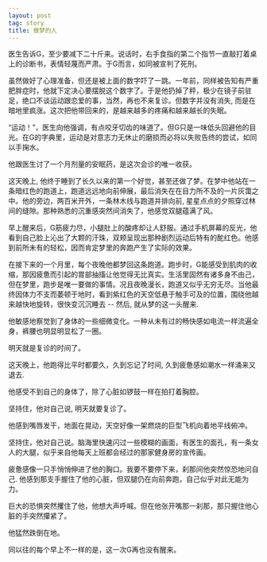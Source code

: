 ```yaml
---
layout: post
tag: story
title: 做梦的人
---
```


医生告诉G，至少要减下二十斤来。说话时，右手食指的第二个指节一直敲打着桌上的诊断书，表情轻蔑而严肃。于G而言，如同被宣判了死刑。

虽然做好了心理准备，但还是被上面的数字吓了一跳。一年前，同样被告知有严重肥胖症时，他就下定决心要摆脱这个数字了。于是他扔掉了秤，极少在镜子前驻足，绝口不谈运动跟恋爱的事，当然，再也不来复诊。但数字并没有消失, 而是在暗地里疯涨。这次把他带回来的，是越来越多的疼痛和越来越长的失眠。

“运动！”，医生向他强调，有点咬牙切齿的味道了。但G只是一味低头回避他的目光。在G的字典里，运动是对意志力无休止的磨损而必将以失败告终的尝试，如同以手掬水。

他跟医生讨了一个月剂量的安眠药，是这次会诊的唯一收获。

这天晚上, 他终于睡到了长久以来的第一个好觉，甚至还做了梦。在梦中他站在一条暗红色的跑道上，跑道远远地向前伸展，最后消失在在目力所不及的一片灰霭之中。他的旁边，两百米开外，一条林木线与跑道并排向前, 星星点点的夕照穿过林间的缝隙。那种熟悉的沉重感突然间消失了，他感觉双腿蕴满了风。

早上醒来后，G筋疲力尽，小腿肚上的酸疼却让人舒服。通过手机屏幕的反光，他看到自己脸上沁出了大颗的汗珠，双颊呈现出那种剧烈运动后特有的酡红色。他感到前所未有的轻松，因而肯定梦里的奔跑产生了实际的效果。

在接下来的一个月里，每个夜晚他都梦回这条跑道。跑步时，G能感受到肌肉的收缩，那因疲惫而引起的胃部抽搐让他觉得无比真实。生活里固然有诸多身不由己，但在梦里，跑步是唯一要做的事情。况且夜晚漫长，跑道又似乎无穷无尽。当他最终因体力不支而萎顿于地时，看到紫红色的天空低悬于触手可及的位置，围绕他越来越快地旋转，很快变沉沉睡去 -- 然后, 就从梦的这一头醒来.

他敏感地察觉到了身体的一些细微变化。一种从未有过的畅快感如电流一样流遍全身，裤腰也明显明显松了一圈。

明天就是复诊的时间了。

这天晚上，他跑得比平时都要久，久到忘记了时间, 久到疲惫感如潮水一样涌来又退去.

他感受不到自己的身体了，除了心脏如锣鼓一样在拍打着胸腔。

坚持住，他对自己说, 明天就要复诊了。

他感到嘴唇发干，地面在晃动，天空好像一架燃烧的巨型飞机向着地平线俯冲。

坚持住，他对自己说。脑海里快速闪过一些模糊的画面，有医生的面孔，有一条女人的大腿，似乎来自他每天上班都会经过的那家健身房的宣传画。

疲惫感像一只手悄悄伸进了他的胸口。我要不要停下来，刹那间他突然惊恐地问自己. 他感到那支手握住了他的心脏，但双腿仍在向前奔跑，自己似乎对此无能为力。

巨大的恐惧突然攫住了他，他想大声呼喊。但在他张开嘴那一刹那，那只握住他心脏的手突然攥紧了。

他猛然跌倒在地。

同以往的每个早上不一样的是，这一次G再也没有醒来。



